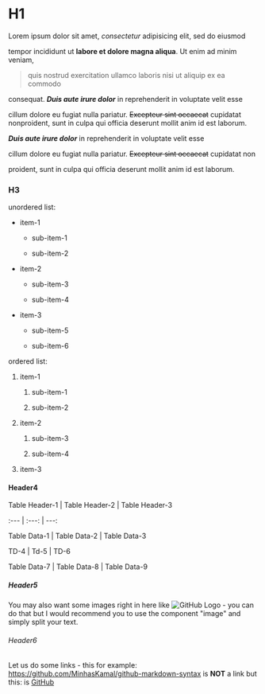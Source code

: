 # H1

 

Lorem ipsum dolor sit amet, *consectetur* adipisicing elit, sed do eiusmod

tempor incididunt ut **labore et dolore magna aliqua**. Ut enim ad minim veniam,

 

 

> quis nostrud exercitation ullamco laboris nisi ut aliquip ex ea commodo


consequat. ***Duis aute irure dolor*** in reprehenderit in voluptate velit esse

cillum dolore eu fugiat nulla pariatur. ~~Excepteur sint occaecat~~ cupidatat nonproident, sunt in culpa qui officia deserunt mollit anim id est laborum.

 

 

***Duis aute irure dolor*** in reprehenderit in voluptate velit esse

cillum dolore eu fugiat nulla pariatur. ~~Excepteur sint occaecat~~ cupidatat non

proident, sunt in culpa qui officia deserunt mollit anim id est laborum.

 

### H3

 

unordered list:

 

* item-1

  * sub-item-1

  * sub-item-2

- item-2

  - sub-item-3

  - sub-item-4

+ item-3

  + sub-item-5

  + sub-item-6

 

 

ordered list:

 

1. item-1

   1. sub-item-1

   2. sub-item-2

2. item-2

   1. sub-item-3

   2. sub-item-4

3. item-3

 

#### Header4

 

Table Header-1 | Table Header-2 | Table Header-3

:--- | :---: | ---:

Table Data-1 | Table Data-2 | Table Data-3

TD-4 | Td-5 | TD-6

Table Data-7 | Table Data-8 | Table Data-9

 

##### Header5

 

You may also want some images right in here like ![GitHub Logo](https://cloud.githubusercontent.com/assets/5456665/13322882/e74f6626-dc00-11e5-921d-f6d024a01eaa.png "GitHub") - you can do that but I would recommend you to use the component "image" and simply split your text.

 

###### Header6

 

Let us do some links - this for example: https://github.com/MinhasKamal/github-markdown-syntax is **NOT** a link but this: is [GitHub](https://github.com/MinhasKamal/github-markdown-syntax)






